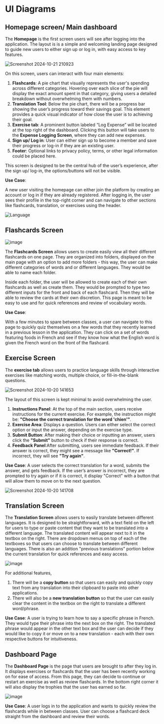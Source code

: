 # UI Diagrams

## Homepage screen/ Main dashboard

The **Homepage** is the first screen users will see after logging into the application. The layout is is a simple and welcoming landing page designed to guide new users to either sign up or log in, with easy access to key features.

![Screenshot 2024-10-21 210923](https://github.com/user-attachments/assets/5639c70f-2e98-471f-a1f2-456353363766)


On this screen, users can interact with four main elements:

1. **Flashcards**: A pie chart that visually represents the user's spending across different categories. Hovering over each slice of the pie will display the exact amount spent in that category, giving users a detailed breakdown without overwhelming them with numbers.
2. **Translation Tool**: Below the pie chart, there will be a progress bar showing the user’s progress toward their savings goal. This element provides a quick visual indicator of how close the user is to achieving their goal.
3. **Exercise tab**: A prominent button labeled “Log Expense” will be located at the top right of the dashboard. Clicking this button will take users to the **Expense Logging Screen**, where they can add new expenses.
4. **Sign up/ Log in**: User can either sign up to become a member and save their progress or log-in if they are an existing user.
5. **Footer**: Optional links to privacy policy, terms, or other legal information could be placed here.

This screen is designed to be the central hub of the user’s experience, after the sign up/ log-in, the options/buttons will not be visible. 

**Use Case**: 

A new user visiting the homepage can either join the platform by creating an account or log in if they are already registered. After logging in, the user sees their profile in the top-right corner and can navigate to other sections like flashcards, translation, or exercises using the header.

![Language](https://github.com/user-attachments/assets/1c53d33c-bd61-48db-beea-c4fc64426897)

## Flashcards Screen
![image](https://github.com/user-attachments/assets/ab876ef7-aae4-49bd-97d3-4d96ed043144)


The **Flashcards Screen** allows users to create easily view all their different flashcards on one page. They are organized into folders, displayed on the main page with an option to add more folders - this way, the user can make different categories of words and or different languages. They would be able to name each folder.


Inside each folder, the user will be allowed to create each of their own flashcards as well as create them. They would be prompted to type two different inputs for the front and back of each flashcard. Then they will be able to review the cards at their own discretion. This page is meant to be easy to use and for quick references and review of vocabulary words.


**Use Case**:


With a few minutes to spare between classes, a user can navigate to this page to quickly quiz themselves on a few words that they recently learned in a previous lesson in the application. They can click on a set of words featuring foods in French and see if they know how what the English word is given the French word on the front of the flashcard.

## Exercise Screen

The **exercise tab** allows users to practice language skills through interactive exercises like matching words, multiple choice, or fill-in-the-blank questions.


![Screenshot 2024-10-20 141653](https://github.com/user-attachments/assets/cd530c4a-bc8f-4430-83bd-a22ba45f6edc)


The layout of this screen is kept minimal to avoid overwhelming the user.
1. **Instructions Panel**: At the top of the main section, users receive instructions for the current exercise. For example, the instruction might be: **"Choose the correct translation for the word 'chien'"**.
2. **Exercise Area**: Displays a question. Users can either select the correct option or input the answer, depending on the exercise type.
3. **Submit Button**: After making their choice or inputting an answer, users click the **"Submit"** button to check if their response is correct.
4. **Feedback Panel**:After submitting, users see immediate feedback. If their answer is correct, they might see a message like **"Correct!"**. If incorrect, they will see **"Try again"**. 

**Use Case**: 
 A user selects the correct translation for a word, submits the answer, and gets feedback. If the user’s answer is incorrect, they are prompted to try again or if it is correct, it display "Correct" with a button that will allow them to move on to the next question.
 
![Screenshot 2024-10-20 141708](https://github.com/user-attachments/assets/7b67ea36-507d-4f1a-98b6-056898e071ce)

## Translation Screen

The **Translation Screen** allows users to easily translate between different languages. It is designed to be straightforward, with a text field on the left for users to type or paste content that they want to be translated into a different language. The translated content will appear next to it in the textbox on the right. There are dropdown menus on top of each of the textboxes so that users can choose to translate between different languages. There is also an addition "previous translations" portion below the current translation for quick references and easy access.

![image](https://github.com/user-attachments/assets/2159a654-61b2-4557-93f7-6410c190c472)

For additional features, 
1. There will be a **copy button** so that users can easily and quickly copy text from any translation into their clipboard to paste into other applications. 
2. There will also be a **new translation button** so that the user can easily clear the content in the textbox on the right to translate a different word/phrase.

**Use Case**: A user is trying to learn how to say a specific phrase in French. They would type their phrase into the next box on the right. The translated phrase would appear in the other text box and the user can decide if they would like to copy it or move on to a new translation - each with their own respective buttons for intuitiveness.

## Dashboard Page

The **Dashboard Page** is the page that users are brought to after they log in. It displays exercises or flashcards that the user has been recently working on for ease of access. From this page, they can decide to continue or restart an exercise as well as review flashcards. In the bottom right corner it will also display the trophies that the user has earned so far. 

![image](https://raw.githubusercontent.com/tiffany112/test1/refs/heads/main/Screenshot%202024-11-17%20174622.png?token=GHSAT0AAAAAACYZ7SPXTT2RF24QQSRO5TGWZZ2P44Q)

**Use Case**: A user logs in to the application and wants to quickly review the flashcards while in between classes. User can choose a flashcard deck straight from the dashboard and review their words. 
